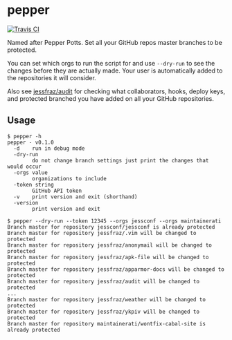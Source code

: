 # pepper

[![Travis CI](https://travis-ci.org/jessfraz/pepper.svg?branch=master)](https://travis-ci.org/jessfraz/pepper)

Named after Pepper Potts. Set all your GitHub repos master branches to be
protected.

You can set which orgs to run the script for and use `--dry-run` to see the
changes before they are actually made. Your user is automatically added to the
repositories it will consider.

Also see [jessfraz/audit](https://github.com/jessfraz/audit) for checking what
collaborators, hooks, deploy keys, and protected branched you have added on
all your GitHub repositories.

## Usage

```console
$ pepper -h
pepper - v0.1.0
  -d    run in debug mode
  -dry-run
        do not change branch settings just print the changes that would occur
  -orgs value
        organizations to include
  -token string
        GitHub API token
  -v    print version and exit (shorthand)
  -version
        print version and exit
```

```console
$ pepper --dry-run --token 12345 --orgs jessconf --orgs maintainerati
Branch master for repository jessconf/jessconf is already protected
Branch master for repository jessfraz/.vim will be changed to protected
Branch master for repository jessfraz/anonymail will be changed to protected
Branch master for repository jessfraz/apk-file will be changed to protected
Branch master for repository jessfraz/apparmor-docs will be changed to protected
Branch master for repository jessfraz/audit will be changed to protected
...
Branch master for repository jessfraz/weather will be changed to protected
Branch master for repository jessfraz/ykpiv will be changed to protected
Branch master for repository maintainerati/wontfix-cabal-site is already protected
```
